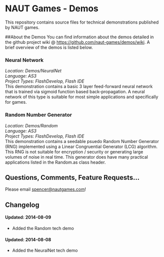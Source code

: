 NAUT Games - Demos
=====

This repository contains source files for technical demonstrations published by NAUT games. 

##About the Demos
You can find information about the demos detailed in the github project wiki @ https://github.com/naut-games/demos/wiki. A brief overview of the demos is listed below.

### Neural Network
_Location: Demos/NeuralNet_<br/>
_Language: AS3_<br/>
_Project Types: FlashDevelop, Flash IDE_<br/>
This demonstration contains a basic 3 layer feed-forward neural network that is trained via sigmoid function based back-propagation. A neural network of this type is suitable for most simple applications and specifically for games.

### Random Number Generator
_Location: Demos/Random_<br/>
_Language: AS3_<br/>
_Project Types: FlashDevelop, Flash IDE_<br/>
This demonstration contains a seedable psuedo Random Number Generator (RNG) implemented using a Linear Congruential Generator (LCG) algorithm. This RNG is not suitable for encryption / security or generating large volumes of noise in real time. This generator does have many practical applications listed in the Random.as class header.

## Questions, Comments, Feature Requests...
Please email spencer@nautgames.com!

## Changelog
#### Updated: 2014-08-09
 * Added the Random tech demo
#### Updated: 2014-08-08
 * Added the NeuralNet tech demo
